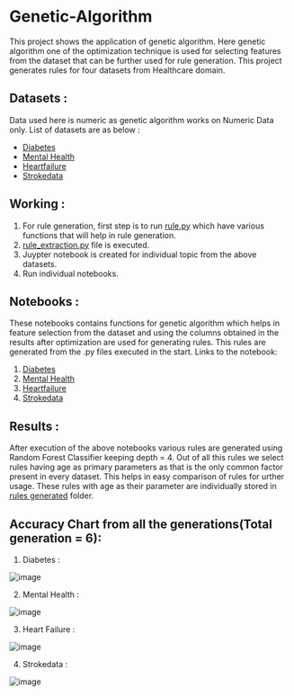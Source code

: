 # Genetic-Algorithm

This project shows the application of genetic algorithm. Here genetic algorithm one of the optimization technique is used for selecting features from the dataset that can be further used for rule generation. This project generates rules for four datasets from Healthcare domain. 

## Datasets :

Data used here is numeric as genetic algorithm works on Numeric Data only.
List of datasets are as below : 
* [Diabetes](https://github.com/HarshitaMav/Genetic-Algorithm/blob/main/data/diabetes.csv)
* [Mental Health](https://github.com/HarshitaMav/Genetic-Algorithm/blob/main/data/mental.csv)
* [Heartfailure](https://github.com/HarshitaMav/Genetic-Algorithm/blob/main/data/heartfailure.csv)
* [Strokedata](https://github.com/HarshitaMav/Genetic-Algorithm/blob/main/data/strokedata.csv)

## Working :
1. For rule generation, first step is to run [rule.py](https://github.com/HarshitaMav/Genetic-Algorithm/blob/main/Notebooks/rule.py) which have various functions that will help in rule generation.
2. [rule_extraction.py](https://github.com/HarshitaMav/Genetic-Algorithm/blob/main/Notebooks/rule_extraction.py) file is executed.
3. Juypter notebook is created for individual topic from the above datasets.
4. Run individual notebooks.

## Notebooks :

These notebooks contains functions for genetic algorithm which helps in feature selection from the dataset and using the columns obtained in the results after optimization are used for generating rules. This rules are generated from the .py files executed in the start. Links to the notebook:
1. [Diabetes](https://github.com/HarshitaMav/Genetic-Algorithm/blob/main/Notebooks/diabetes_final.ipynb)
2. [Mental Health](https://github.com/HarshitaMav/Genetic-Algorithm/blob/main/Notebooks/mental_final.ipynb)
3. [Heartfailure](https://github.com/HarshitaMav/Genetic-Algorithm/blob/main/Notebooks/heartfailure_final.ipynb)
4. [Strokedata](https://github.com/HarshitaMav/Genetic-Algorithm/blob/main/Notebooks/strokedata_final.ipynb)

## Results :

After execution of the above notebooks various rules are generated using Random Forest Classifier keeping depth = 4. Out of all this rules we select rules having age as primary parameters as that is the only common factor present in every dataset. This helps in easy comparison of rules for urther usage. These rules with age as their parameter are individually stored in [rules generated](https://github.com/HarshitaMav/Genetic-Algorithm/tree/main/rules%20generated) folder.

## Accuracy Chart from all the generations(Total generation = 6):
1. Diabetes :

![image](https://user-images.githubusercontent.com/51914662/146673876-18c54569-2dc5-4e47-af6a-93cad735b748.png)

2. Mental Health :

![image](https://user-images.githubusercontent.com/51914662/146673820-d1bd17ea-3fa1-47fe-bc04-74fff8193a5f.png)

3. Heart Failure :

![image](https://user-images.githubusercontent.com/51914662/146674176-63be18de-aa9e-4426-9f68-84a870451c4d.png)

4. Strokedata :

![image](https://user-images.githubusercontent.com/51914662/146673889-3138a90e-febb-4c0b-ac06-16dbda82665a.png)
